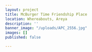 ```yaml
---
layout: project
title: McBurger Time Friendship Place
location: Whereabouts, Areya
description: ''
banner_image: "/uploads/APC_2556.jpg"
images: []
published: false

---
```

